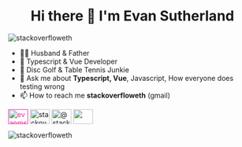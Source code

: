 <h1 align="center">Hi there 👋 I'm Evan Sutherland</h1>

<p align="left"> <img src="https://komarev.com/ghpvc/?username=stackoverfloweth&label=Profile%20views&color=e6289e&style=flat" alt="stackoverfloweth" /> </p>

- 👨🏻 Husband & Father  
- 💚 Typescript & Vue Developer  
- 🏓 Disc Golf & Table Tennis Junkie  
- 💬 Ask me about **Typescript, Vue**, Javascript, How everyone does testing wrong  
- 📫 How to reach me **stackoverfloweth** (gmail)  

<a href="" target="blank"><img align="center" src="https://cdn.jsdelivr.net/npm/simple-icons@3.0.1/icons/linkedin.svg" alt="evanmsutherland" height="30" width="40" style="color:#e6289e;" /></a>
<a href="https://stackoverflow.com/users/stackoverfloweth" target="blank"><img align="center" src="https://cdn.jsdelivr.net/npm/simple-icons@3.0.1/icons/stackoverflow.svg" alt="stackoverfloweth" height="30" width="40" /></a>
<a href="https://medium.com/@stackoverfloweth" target="blank"><img align="center" src="https://cdn.jsdelivr.net/npm/simple-icons@3.1.0/icons/medium.svg" alt="@stackoverfloweth" height="30" width="40" /></a>
<a href="https://twitter.com/stacksoverflows" target="blank"><img align="center" src="https://cdn.jsdelivr.net/npm/simple-icons@v3/icons/twitter.svg" height="30" width="40" /></a>

<img align="center" src="https://github-readme-stats.vercel.app/api?username=stackoverfloweth&show_icons=true&locale=en&theme=synthwave" alt="stackoverfloweth" /></p>
